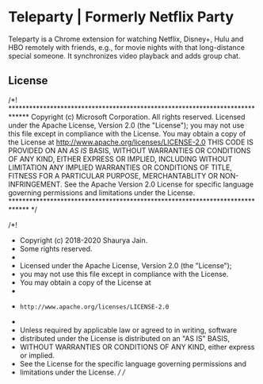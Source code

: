 # Teleparty | Formerly Netflix Party

Teleparty is a Chrome extension for watching Netflix, Disney+, Hulu and HBO remotely with friends, e.g., for movie nights with that long-distance special someone. It synchronizes video playback and adds group chat.

## License

/*! *****************************************************************************
Copyright (c) Microsoft Corporation. All rights reserved.
Licensed under the Apache License, Version 2.0 (the "License"); you may not use
this file except in compliance with the License. You may obtain a copy of the
License at http://www.apache.org/licenses/LICENSE-2.0
THIS CODE IS PROVIDED ON AN *AS IS* BASIS, WITHOUT WARRANTIES OR CONDITIONS OF ANY
KIND, EITHER EXPRESS OR IMPLIED, INCLUDING WITHOUT LIMITATION ANY IMPLIED
WARRANTIES OR CONDITIONS OF TITLE, FITNESS FOR A PARTICULAR PURPOSE,
MERCHANTABLITY OR NON-INFRINGEMENT.
See the Apache Version 2.0 License for specific language governing permissions
and limitations under the License.
***************************************************************************** */

/*!
 * Copyright (c) 2018-2020 Shaurya Jain.
 * Some rights reserved.
 *
 * Licensed under the Apache License, Version 2.0 (the "License");
 * you may not use this file except in compliance with the License.
 * You may obtain a copy of the License at
 *
 *     http://www.apache.org/licenses/LICENSE-2.0
 *
 * Unless required by applicable law or agreed to in writing, software
 * distributed under the License is distributed on an "AS IS" BASIS,
 * WITHOUT WARRANTIES OR CONDITIONS OF ANY KIND, either express or implied.
 * See the License for the specific language governing permissions and
 * limitations under the License.
 */
/*
